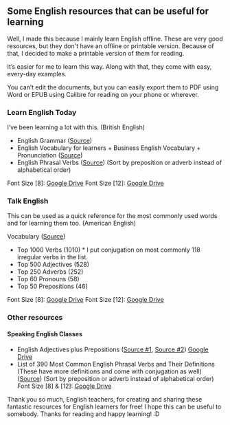 ## Some English resources that can be useful for learning
Well, I made this because I mainly learn English offline. These are very good resources, but they don't have an offline or printable version.
Because of that, I decided to make a printable version of them for reading.

It’s easier for me to learn this way. Along with that, they come with easy, every-day examples.

You can’t edit the documents, but you can easily export them to PDF using Word or EPUB using Calibre for reading on your phone or wherever.

### Learn English Today
I’ve been learning a lot with this.
(British English)
- English Grammar ([Source](https://www.learn-english-today.com/lessons/lessons_list.html))
- English Vocabulary for learners + Business English Vocabulary + Pronunciation ([Source](https://www.learn-english-today.com/vocabulary/AA-vocabulary-contents.html))
- English Phrasal Verbs ([Source](https://www.learn-english-today.com/phrasal-verbs/phrasal-verb-list.html))
(Sort by preposition or adverb instead of alphabetical order)

Font Size [8]: [Google Drive](https://drive.google.com/drive/folders/1-iegpXHHzGkAGgAmuit4f8jlJ9ZjGmNA?usp=share_link)
Font Size [12]: [Google Drive](https://drive.google.com/drive/folders/1q-av67fqKJsdxe2TVG0_WMA-hTl5i2mI?usp=share_link)

### Talk English
This can be used as a quick reference for the most commonly used words and for learning them too.
(American English)

Vocabulary ([Source](https://www.talkenglish.com/vocabulary/english-vocabulary.aspx))
- Top 1000 Verbs (1010) * I put conjugation on most commonly 118 irregular verbs in the list.
- Top 500 Adjectives (528)
- Top 250 Adverbs (252)
- Top 60 Pronouns (58)
- Top 50 Prepositions (46)

Font Size [8]: [Google Drive](https://drive.google.com/drive/folders/1dcjjeAydyWheqcj0KA0C7cXihq3RTyB0?usp=share_link)
Font Size [12]: [Google Drive](https://drive.google.com/drive/folders/1GDTJlNkasKRH0eqU_sK2CE0csAnRQy76?usp=share_link)

### Other resources
#### Speaking English Classes
- English Adjectives plus Prepositions ([Source #1](https://skypeenglishclasses.com/english-adjectives/), [Source #2](https://skypeenglishclasses.com/english-prepositions/))
[Google Drive](https://drive.google.com/drive/folders/1YFytkL_6ZFQjkX91hCUSpyIuVuIr4osK?usp=share_link)
- List of 390 Most Common English Phrasal Verbs and Their Definitions (These have more definitions and come with conjugation as well) ([Source](https://skypeenglishclasses.com/english-phrasal-verbs/)) (Sort by preposition or adverb instead of alphabetical order)
Font Size [8] & [12]: [Google Drive](https://drive.google.com/drive/folders/1ySe6KLdxTpTQ-4UKwwbpCY7p7t_h13er?usp=share_link)

Thank you so much, English teachers, for creating and sharing these fantastic resources for English learners for free!
I hope this can be useful to somebody. Thanks for reading and happy learning! :D